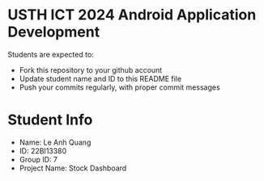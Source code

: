 USTH ICT 2024 Android Application Development
=====================================================

Students are expected to:

* Fork this repository to your github account
* Update student name and ID to this README file
* Push your commits regularly, with proper commit messages

Student Info
=======================

* Name: Le Anh Quang
* ID: 22BI13380
* Group ID: 7
* Project Name: Stock Dashboard
